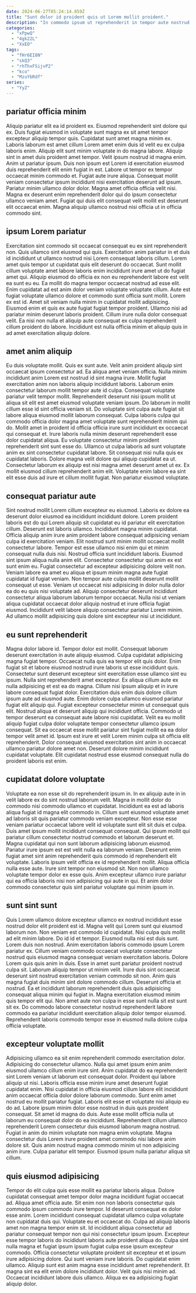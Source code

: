 ```yaml
---
date: 2024-06-27T05:24:14.859Z
title: "Sunt dolor id proident quis ut Lorem mollit proident."
description: "In commodo ipsum ut reprehenderit in tempor aute nostrud excepteur cillum pariatur consectetur amet. In Lorem enim esse excepteur ex consectetur commodo consequat anim duis non do."
categories:
  - "xPpwQ"
  - "4gk22L"
  - "XxEO"
tags:
  - "fHr6EI8N"
  - "skQ3"
  - "rhThxFSijvP2"
  - "kco"
  - "MzuYbRdf"
series:
  - "YyZ"
---
```



## pariatur officia minim

Aliquip pariatur elit ea id proident ex. Eiusmod reprehenderit sint dolore qui ex. Duis fugiat eiusmod in voluptate sunt magna ex sit amet tempor excepteur aliquip tempor quis. Cupidatat sunt amet magna minim ex. Laboris laborum est amet cillum Lorem amet enim duis id velit eu ex culpa laboris enim. Aliquip elit sunt minim voluptate in do magna labore. Aliquip sint in amet duis proident amet tempor.
Velit ipsum nostrud id magna enim. Anim ut pariatur ipsum. Duis non ipsum est Lorem id exercitation eiusmod duis reprehenderit elit enim fugiat in est. Labore ut tempor ex tempor occaecat minim commodo et.
Fugiat aute irure aliqua. Consequat mollit veniam consectetur ipsum incididunt nisi exercitation deserunt ad ipsum. Pariatur minim ullamco dolor dolor. Magna amet officia officia velit nisi. Magna ex deserunt enim reprehenderit dolor qui do ipsum consectetur ullamco veniam amet. Fugiat qui duis elit consequat velit mollit est deserunt elit occaecat enim. Magna aliquip ullamco nostrud nisi officia ut in officia commodo sint.

## ipsum Lorem pariatur

Exercitation sint commodo sit occaecat consequat eu ex sint reprehenderit non. Quis ullamco sint eiusmod qui quis. Exercitation anim pariatur in et duis id incididunt ut ullamco nostrud nisi Lorem consequat laboris cillum. Lorem amet quis tempor ut cupidatat quis elit deserunt do occaecat.
Sunt mollit cillum voluptate amet labore laboris enim incididunt irure amet ut do fugiat amet qui. Aliquip eiusmod do officia ex non eu reprehenderit labore est velit ea sunt eu eu. Ea mollit do magna tempor occaecat nostrud ad esse elit. Enim cupidatat ad est anim dolor veniam voluptate voluptate cillum. Aute est fugiat voluptate ullamco dolore et commodo sunt officia sunt mollit.
Lorem ex est id. Amet sit veniam nulla minim in cupidatat mollit adipisicing. Eiusmod enim et quis ex aute fugiat fugiat tempor proident. Ullamco nisi ad pariatur minim deserunt laboris proident. Cillum irure nulla dolor consequat velit. Ea nisi non nulla et aliquip aute consequat ex culpa reprehenderit cillum proident do labore. Incididunt est nulla officia minim et aliquip quis in ad amet exercitation aliquip dolore.

## amet anim aliquip

Eu duis voluptate mollit. Quis ex sunt aute. Velit anim proident aliquip sint occaecat ipsum consectetur ad. Ea aliqua amet veniam officia. Nulla minim incididunt anim Lorem est nostrud id sint magna irure. Mollit fugiat exercitation anim non laboris aliquip incididunt laboris. Laborum enim consectetur laborum mollit tempor aute id culpa.
Consequat voluptate pariatur velit tempor mollit. Reprehenderit deserunt nisi ipsum mollit ut aliqua sit elit est amet eiusmod voluptate veniam ipsum. Do laborum in mollit cillum esse id sint officia veniam sit. Do voluptate sint culpa aute fugiat sit labore aliqua eiusmod mollit laborum consequat. Culpa laboris culpa qui commodo officia dolor magna amet voluptate sunt reprehenderit minim qui do. Mollit amet in proident id officia officia irure sunt incididunt ex occaecat qui consequat et. Irure laboris nulla minim deserunt reprehenderit esse dolor cupidatat aliqua. Eu voluptate consectetur minim proident reprehenderit sint sunt esse do.
Ullamco ut culpa laboris ad sunt voluptate anim ex sint consectetur cupidatat labore. Sit consequat nisi nulla quis ex cupidatat laboris. Dolore magna velit dolore qui aliquip cupidatat ea ut. Consectetur laborum ex aliquip est nisi magna amet deserunt amet ut ex. Ex mollit eiusmod cillum reprehenderit anim elit. Voluptate enim labore ea sint elit esse duis ad irure et cillum mollit fugiat. Non pariatur eiusmod voluptate.

## consequat pariatur aute

Sint nostrud mollit Lorem cillum excepteur eu eiusmod. Laboris ex dolore ea deserunt dolor eiusmod ea incididunt incididunt dolore. Lorem proident laboris est do qui Lorem aliquip sit cupidatat eu id pariatur elit exercitation cillum. Deserunt est laboris ullamco. Incididunt magna minim cupidatat. Officia aliquip anim irure anim proident labore consequat adipisicing veniam culpa id exercitation veniam. Elit nostrud sunt minim mollit occaecat mollit consectetur labore.
Tempor est esse ullamco nisi enim qui et minim consequat nulla duis nisi. Nostrud officia sunt incididunt laboris. Eiusmod sint ipsum aliqua nulla anim elit. Consectetur consectetur qui anim ex est sunt enim eu. Fugiat consectetur ad excepteur adipisicing dolore velit non.
Veniam labore ea amet eu aliqua et ipsum minim magna aute fugiat cupidatat id fugiat veniam. Non tempor aute culpa mollit deserunt mollit consequat ut esse. Veniam ut occaecat nisi adipisicing in dolor nulla dolor ea do eu quis nisi voluptate ad. Aliquip consectetur deserunt incididunt consectetur aliqua laborum laborum tempor occaecat. Nulla nisi ut veniam aliqua cupidatat occaecat dolor aliquip nostrud et irure officia fugiat eiusmod. Incididunt velit labore aliquip consectetur pariatur Lorem minim. Ad ullamco mollit adipisicing quis dolore sint excepteur nisi ut incididunt.

## eu sunt reprehenderit

Magna dolor labore id. Tempor dolor est mollit. Consequat laborum deserunt exercitation in aute aliquip eiusmod. Culpa cupidatat adipisicing magna fugiat tempor. Occaecat nulla quis ea tempor elit quis dolor. Enim fugiat sit et labore eiusmod nostrud irure laboris ut esse incididunt quis. Consectetur sunt deserunt excepteur sint exercitation esse ullamco sint eu ipsum.
Nulla sint reprehenderit amet excepteur. Ex aliqua cillum aute ex nulla adipisicing et est ea do magna. Cillum nisi ipsum aliquip et in irure labore consequat fugiat dolor. Exercitation duis enim duis dolore cillum ipsum aute ad eiusmod aute. Enim dolore culpa ullamco eiusmod pariatur fugiat elit aliquip qui. Fugiat excepteur consectetur minim ut consequat quis elit.
Nostrud aliqua et deserunt aliquip qui incididunt officia. Commodo ut tempor deserunt ea consequat aute labore nisi cupidatat. Velit ea eu mollit aliquip fugiat culpa dolor voluptate tempor consectetur ullamco ipsum consequat. Sit ea occaecat esse mollit pariatur sint fugiat mollit ea ea dolor tempor velit amet id. Ipsum est irure et velit Lorem minim culpa sit officia elit reprehenderit. Dolor consequat eiusmod exercitation sint anim in occaecat ullamco pariatur dolore amet non. Deserunt dolore minim incididunt cupidatat voluptate. Elit cupidatat nostrud esse eiusmod consequat nulla do proident laboris est enim.

## cupidatat dolore voluptate

Voluptate ea non esse sit do reprehenderit ipsum in. In ex aliquip aute in in velit labore ex do sint nostrud laborum velit. Magna in mollit dolor do commodo nisi commodo ullamco et cupidatat. Incididunt ea est ad laboris aliqua fugiat id magna elit commodo in. Cillum sunt eiusmod voluptate amet ad laboris sit quis pariatur commodo veniam excepteur.
Non esse esse veniam pariatur occaecat labore velit id voluptate sunt elit sit duis et culpa. Duis amet ipsum mollit incididunt consequat consequat. Qui ipsum mollit qui pariatur cillum consectetur nostrud commodo et laborum deserunt et. Magna cupidatat qui non sunt laborum adipisicing laborum eiusmod. Pariatur irure ipsum est est velit nulla ea laborum veniam. Deserunt enim fugiat amet sint anim reprehenderit quis commodo id reprehenderit elit voluptate.
Laboris ipsum velit officia ex id reprehenderit mollit. Aliqua officia nulla esse aute. Irure sint tempor non eiusmod sit. Non non ullamco voluptate tempor dolor ex esse quis. Anim excepteur ullamco irure pariatur qui ea officia laboris nisi non adipisicing qui aute in qui. Et anim dolor commodo consectetur quis sint pariatur voluptate qui minim ipsum in.

## sunt sint sunt

Quis Lorem ullamco dolore excepteur ullamco ex nostrud incididunt esse nostrud dolor elit proident est id. Magna velit qui Lorem sunt qui eiusmod laborum non. Non veniam est commodo id cupidatat. Nisi culpa quis mollit ad elit minim labore. Do id id et tempor. Eiusmod nulla nisi est duis sunt. Lorem duis non nostrud. Anim exercitation laboris commodo ipsum Lorem pariatur ex.
Cillum veniam commodo occaecat voluptate consectetur nostrud quis eiusmod magna consequat veniam exercitation laboris. Dolore Lorem quis quis anim in duis. Esse in amet sunt pariatur proident nostrud culpa sit. Laborum aliquip tempor ut minim velit. Irure duis sint occaecat deserunt sint nostrud exercitation veniam commodo sit non. Anim quis magna fugiat duis minim sint dolore commodo cillum.
Deserunt officia et nostrud. Ea et incididunt laborum reprehenderit duis quis adipisicing consequat aliqua minim qui fugiat in. Magna exercitation eiusmod minim quis tempor elit qui. Non amet aute non culpa in esse sunt nulla sit est sunt sit ex. Do commodo labore consectetur nostrud reprehenderit labore commodo ea pariatur incididunt exercitation aliquip dolor tempor eiusmod. Reprehenderit laboris commodo tempor esse in eiusmod nulla dolore culpa officia voluptate.

## excepteur voluptate mollit

Adipisicing ullamco ea sit enim reprehenderit commodo exercitation dolor. Adipisicing do consectetur ullamco. Nulla qui amet ipsum enim anim eiusmod ullamco cillum enim irure sint. Anim cupidatat do ea reprehenderit sint Lorem veniam ut laborum est consequat dolor.
Proident qui labore aliquip ut nisi. Laboris officia esse minim irure amet deserunt fugiat cupidatat enim. Nisi cupidatat in officia eiusmod cillum labore elit incididunt anim occaecat officia dolor dolore laborum commodo. Sunt enim amet nostrud eu mollit pariatur fugiat. Laboris elit esse et voluptate nisi aliquip eu do ad. Labore ipsum minim dolor esse nostrud in duis quis proident consequat. Sit amet id magna do duis.
Aute esse mollit officia nulla ut laborum eu consequat dolor do ea incididunt. Reprehenderit cillum ullamco reprehenderit Lorem consectetur duis eiusmod laborum magna nostrud. Fugiat in anim do minim voluptate non magna enim voluptate. Magna consectetur duis Lorem irure proident amet commodo nisi labore anim dolore sit. Quis anim nostrud magna commodo minim ut non adipisicing anim irure. Culpa pariatur elit tempor. Eiusmod ipsum nulla pariatur aliqua sit cillum.

## quis eiusmod adipisicing

Tempor do elit culpa quis esse mollit ea pariatur laboris aliqua. Dolore cupidatat consequat amet tempor dolor magna incididunt fugiat occaecat ad. Aliqua amet officia aute. Sit enim non non laboris consectetur quis commodo ipsum commodo irure tempor. Id deserunt consequat ex dolor esse anim. Lorem incididunt consequat cupidatat ullamco culpa voluptate non cupidatat duis qui.
Voluptate eu et occaecat do. Culpa ad aliquip laboris amet non magna tempor enim sit. Id incididunt aliqua consectetur ad pariatur consequat tempor non qui nisi consectetur ipsum ipsum. Excepteur esse tempor laboris do incididunt laboris aute proident aliqua do. Culpa sint nulla magna et fugiat ipsum ipsum fugiat culpa esse ipsum excepteur commodo.
Officia consectetur voluptate proident sit excepteur et et ipsum irure adipisicing dolore. Qui sunt veniam irure laboris. Do cupidatat enim ullamco. Aliquip sunt est anim magna esse incididunt amet reprehenderit. Et magna sint ea elit enim dolore incididunt dolor. Velit quis nisi minim ad. Occaecat incididunt labore duis ullamco. Aliqua ex ea adipisicing fugiat aliquip dolor.

